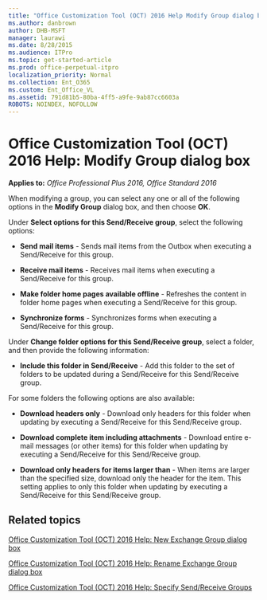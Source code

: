 ```yaml
---
title: "Office Customization Tool (OCT) 2016 Help Modify Group dialog box"
ms.author: danbrown
author: DHB-MSFT
manager: laurawi
ms.date: 8/28/2015
ms.audience: ITPro
ms.topic: get-started-article
ms.prod: office-perpetual-itpro
localization_priority: Normal
ms.collection: Ent_O365
ms.custom: Ent_Office_VL
ms.assetid: 791d81b5-80ba-4ff5-a9fe-9ab87cc6603a
ROBOTS: NOINDEX, NOFOLLOW
---
```


# Office Customization Tool (OCT) 2016 Help: Modify Group dialog box

**Applies to:** *Office Professional Plus 2016, Office Standard 2016*

When modifying a group, you can select any one or all of the following options in the **Modify Group** dialog box, and then choose **OK**.
  
Under **Select options for this Send/Receive group**, select the following options:
  
- **Send mail items** - Sends mail items from the Outbox when executing a Send/Receive for this group. 
    
- **Receive mail items** - Receives mail items when executing a Send/Receive for this group. 
    
- **Make folder home pages available offline** - Refreshes the content in folder home pages when executing a Send/Receive for this group. 
    
- **Synchronize forms** - Synchronizes forms when executing a Send/Receive for this group. 
    
Under **Change folder options for this Send/Receive group**, select a folder, and then provide the following information:
  
- **Include this folder in Send/Receive** - Add this folder to the set of folders to be updated during a Send/Receive for this Send/Receive group. 
    
For some folders the following options are also available:
  
- **Download headers only** - Download only headers for this folder when updating by executing a Send/Receive for this Send/Receive group. 
    
- **Download complete item including attachments** - Download entire e-mail messages (or other items) for this folder when updating by executing a Send/Receive for this Send/Receive group. 
    
- **Download only headers for items larger than** - When items are larger than the specified size, download only the header for the item. This setting applies to only this folder when updating by executing a Send/Receive for this Send/Receive group. 
    
## Related topics
[Office Customization Tool (OCT) 2016 Help: New Exchange Group dialog box](oct-2016-help-new-exchange-group-dialog-box.md)
  
[Office Customization Tool (OCT) 2016 Help: Rename Exchange Group dialog box](oct-2016-help-rename-exchange-group-dialog-box.md)
  
[Office Customization Tool (OCT) 2016 Help: Specify Send/Receive Groups](oct-2016-help-specify-send-receive-groups.md)

